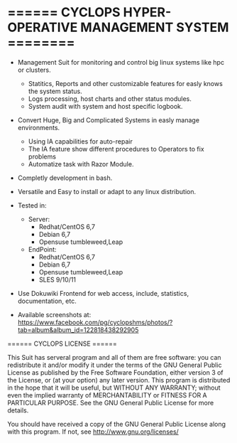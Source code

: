 # ====== CYCLOPS HYPER-OPERATIVE MANAGEMENT SYSTEM ========

  - Management Suit for monitoring and control big linux systems like hpc or clusters.
    - Statitics, Reports and other customizable features for easly knows the system status.
    - Logs processing, host charts and other status modules.
    - System audit with system and host specific logbook.
  - Convert Huge, Big and Complicated Systems in easly manage environments.
    - Using IA capabilities for auto-repair 
    - The IA feature show different procedures to Operators to fix problems
    - Automatize task with Razor Module.
  - Completly development in bash.
  - Versatile and Easy to install or adapt to any linux distribution.
  
  - Tested in:
    - Server: 
        - Redhat/CentOS 6,7
        - Debian 6,7
        - Opensuse tumbleweed,Leap
    - EndPoint: 
        - Redhat/CentOS 6,7
        - Debian 6,7
        - Opensuse tumbleweed,Leap
        - SLES 9/10/11
              
  - Use Dokuwiki Frontend for web access, include, statistics, documentation, etc.
  
  - Available screenshots at: https://www.facebook.com/pg/cyclopshms/photos/?tab=album&album_id=122818438292905

====== CYCLOPS LICENSE ======

This Suit has serveral program and all of them are free software: 
you can redistribute it and/or modify it under the terms of the GNU General Public License as published by the Free Software Foundation, either version 3 of the License, or
(at your option) any later version.
This program is distributed in the hope that it will be useful, but WITHOUT ANY WARRANTY; 
without even the implied warranty of MERCHANTABILITY or FITNESS FOR A PARTICULAR PURPOSE.
See the GNU General Public License for more details.

You should have received a copy of the GNU General Public License  along with this program.  If not, see http://www.gnu.org/licenses/
